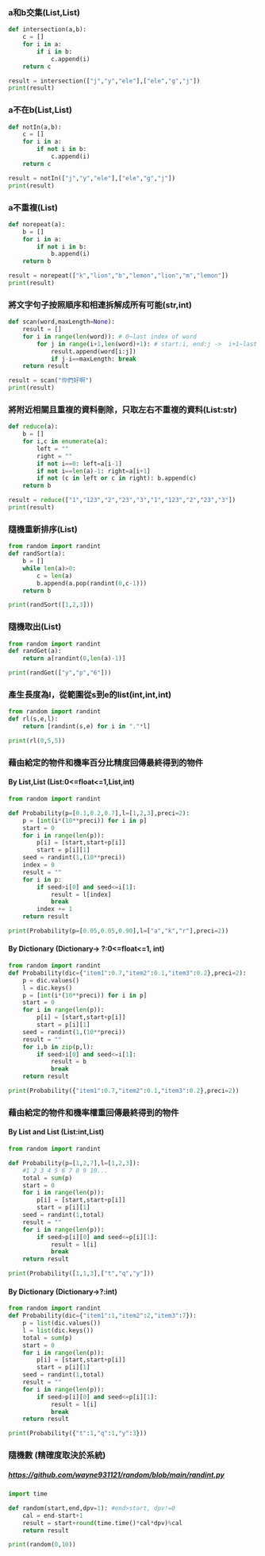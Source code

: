 ### a和b交集(List,List)
```python
def intersection(a,b):
    c = []
    for i in a:
        if i in b:
            c.append(i)
    return c

result = intersection(["j","y","ele"],["ele","g","j"])
print(result)
```

### a不在b(List,List)
```python
def notIn(a,b):
    c = []
    for i in a:
        if not i in b:
            c.append(i)
    return c

result = notIn(["j","y","ele"],["ele","g","j"])
print(result)
```

### a不重複(List)
```python
def norepeat(a):
    b = []
    for i in a:
        if not i in b:
            b.append(i)
    return b

result = norepeat(["k","lion","b","lemon","lion","m","lemon"])
print(result)
```

### 將文字句子按照順序和相連拆解成所有可能(str,int)
```python
def scan(word,maxLength=None):
    result = []
    for i in range(len(word)): # 0~last index of word
        for j in range(i+1,len(word)+1): # start:i, end:j ->  i+1~last index of word
            result.append(word[i:j])
            if j-i==maxLength: break
    return result

result = scan("你們好啊")
print(result)
```

### 將附近相關且重複的資料刪除，只取左右不重複的資料(List:str)
```python
def reduce(a):
    b = []
    for i,c in enumerate(a):
        left = ""
        right = ""
        if not i==0: left=a[i-1]
        if not i==len(a)-1: right=a[i+1]
        if not (c in left or c in right): b.append(c)
    return b

result = reduce(["1","123","2","23","3","1","123","2","23","3"])
print(result)
```

### 隨機重新排序(List)
```python
from random import randint
def randSort(a):
    b = []
    while len(a)>0:
        c = len(a)
        b.append(a.pop(randint(0,c-1)))
    return b

print(randSort([1,2,3]))
```

### 隨機取出(List)
```python
from random import randint
def randGet(a):
    return a[randint(0,len(a)-1)]

print(randGet(["y","p","6"]))
```

### 產生長度為l，從範圍從s到e的list(int,int,int)
```python
from random import randint
def rl(s,e,l):
    return [randint(s,e) for i in "."*l]

print(rl(0,5,5))
```

### 藉由給定的物件和機率百分比精度回傳最終得到的物件
#### By List,List (List:0<=float<=1,List,int)
```python
from random import randint

def Probability(p=[0.1,0.2,0.7],l=[1,2,3],preci=2):
    p = [int(i*(10**preci)) for i in p]
    start = 0
    for i in range(len(p)):
        p[i] = [start,start+p[i]]
        start = p[i][1]
    seed = randint(1,(10**preci))
    index = 0
    result = ""
    for i in p:
        if seed>i[0] and seed<=i[1]:
            result = l[index]
            break
        index += 1
    return result

print(Probability(p=[0.05,0.05,0.90],l=["a","k","r"],preci=2))
```
#### By Dictionary (Dictionary-> ?:0<=float<=1, int)
```python
from random import randint
def Probability(dic={"item1":0.7,"item2":0.1,"item3":0.2},preci=2):
    p = dic.values()
    l = dic.keys()
    p = [int(i*(10**preci)) for i in p]
    start = 0
    for i in range(len(p)):
        p[i] = [start,start+p[i]]
        start = p[i][1]
    seed = randint(1,(10**preci))
    result = ""
    for i,b in zip(p,l):
        if seed>i[0] and seed<=i[1]:
            result = b
            break
    return result

print(Probability({"item1":0.7,"item2":0.1,"item3":0.2},preci=2))
```

### 藉由給定的物件和機率權重回傳最終得到的物件
#### By List and List (List:int,List)
```python
from random import randint

def Probability(p=[1,2,7],l=[1,2,3]):
    #1 2 3 4 5 6 7 8 9 10...
    total = sum(p)
    start = 0
    for i in range(len(p)):
        p[i] = [start,start+p[i]]
        start = p[i][1]
    seed = randint(1,total)
    result = ""
    for i in range(len(p)):
        if seed>p[i][0] and seed<=p[i][1]:
            result = l[i]
            break
    return result

print(Probability([1,1,3],["t","q","y"]))
```
#### By Dictionary (Dictionary->?:int)
```python
from random import randint
def Probability(dic={"item1":1,"item2":2,"item3":7}):
    p = list(dic.values())
    l = list(dic.keys())
    total = sum(p)
    start = 0
    for i in range(len(p)):
        p[i] = [start,start+p[i]]
        start = p[i][1]
    seed = randint(1,total)
    result = ""
    for i in range(len(p)):
        if seed>p[i][0] and seed<=p[i][1]:
            result = l[i]
            break
    return result

print(Probability({"t":1,"q":1,"y":3}))
```

### 隨機數 (精確度取決於系統)
##### https://github.com/wayne931121/random/blob/main/randint.py
```python
import time

def random(start,end,dpv=1): #end>start, dpv!=0
    cal = end-start+1
    result = start+round(time.time()*cal*dpv)%cal
    return result

print(random(0,10))
```
